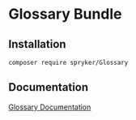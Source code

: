 # Glossary Bundle

## Installation

```
composer require spryker/Glossary
```

## Documentation

[Glossary Documentation](https://spryker.github.io/glossary/index.html)




